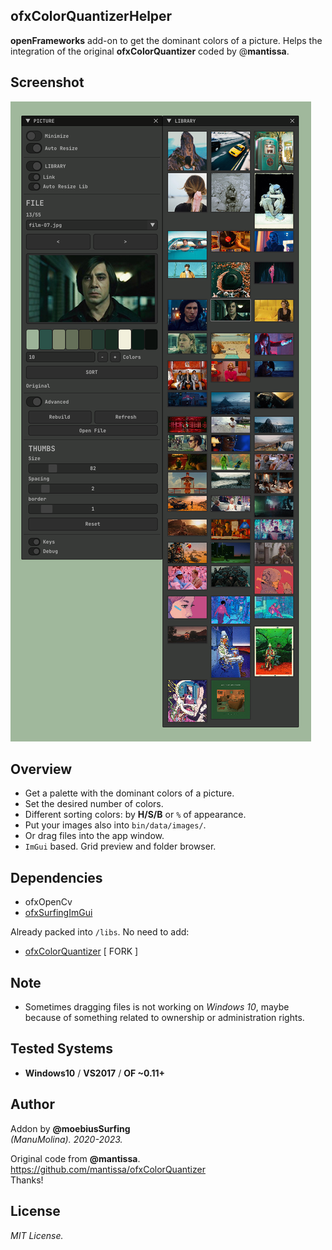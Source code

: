 ofxColorQuantizerHelper
-----------------------

**openFrameworks** add-on to get the dominant colors of a picture. Helps the integration of the original **ofxColorQuantizer** coded by @**mantissa**. 

## Screenshot
![](/example/Capture.PNG)

## Overview
* Get a palette with the dominant colors of a picture.  
* Set the desired number of colors.
* Different sorting colors: by **H/S/B** or `%` of appearance.
* Put your images also into `bin/data/images/`.
* Or drag files into the app window. 
* `ImGui` based. Grid preview and folder browser.

## Dependencies
* ofxOpenCv
* [ofxSurfingImGui](https://github.com/moebiussurfing/ofxSurfingImGui)  

Already packed into ```/libs```. No need to add:  
* [ofxColorQuantizer](https://github.com/moebiussurfing/ofxColorQuantizer) [ FORK ]  

## Note
- Sometimes dragging files is not working on *Windows 10*, maybe because of something related to ownership or administration rights.

## Tested Systems
- **Windows10** / **VS2017** / **OF ~0.11+**

## Author
Addon by **@moebiusSurfing**  
*(ManuMolina). 2020-2023.*  

Original code from **@mantissa**.  
https://github.com/mantissa/ofxColorQuantizer  
Thanks!  

## License
*MIT License.*